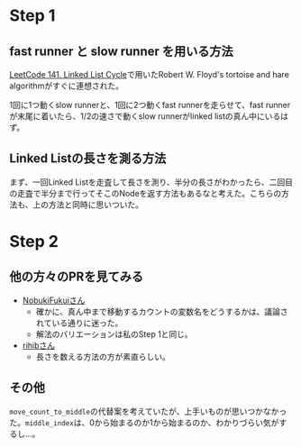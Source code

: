 # Step 1

## fast runner と slow runner を用いる方法

[LeetCode 141. Linked List Cycle](https://leetcode.com/problems/linked-list-cycle/description/)で用いたRobert W. Floyd's tortoise and hare algorithmがすぐに連想された。

1回に1つ動くslow runnerと、1回に2つ動くfast runnerを走らせて、fast runnerが末尾に着いたら、1/2の速さで動くslow runnerがlinked listの真ん中にいるはず。

## Linked Listの長さを測る方法

まず、一回Linked Listを走査して長さを測り、半分の長さがわかったら、二回目の走査で半分まで行ってそこのNodeを返す方法もあるなと考えた。こちらの方法も、上の方法と同時に思いついた。

# Step 2

## 他の方々のPRを見てみる

- [NobukiFukuiさん](https://github.com/NobukiFukui/Grind75-ProgrammingTraining/pull/37)
	- 確かに、真ん中まで移動するカウントの変数名をどうするかは、議論されている通りに迷った。
	- 解法のバリエーションは私のStep 1と同じ。
- [rihibさん](https://github.com/rihib/leetcode/pull/40)
	- 長さを数える方法の方が素直らしい。

## その他

`move_count_to_middle`の代替案を考えていたが、上手いものが思いつかなかった。`middle_index`は、0から始まるのか1から始まるのか、わかりづらい気がするし...。

